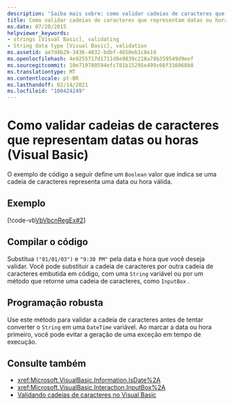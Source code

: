 ```yaml
---
description: 'Saiba mais sobre: como validar cadeias de caracteres que representam datas ou horas (Visual Basic)'
title: Como validar cadeias de caracteres que representam datas ou horas
ms.date: 07/20/2015
helpviewer_keywords:
- strings [Visual Basic], validating
- String data type [Visual Basic], validation
ms.assetid: ae7d4b29-3436-4032-bdbf-4650eb1c8e19
ms.openlocfilehash: 4e9255717d1711d8e9839c218a78b359549d9eef
ms.sourcegitcommit: 10e719780594efc781b15295e499c66f316068b8
ms.translationtype: MT
ms.contentlocale: pt-BR
ms.lasthandoff: 02/14/2021
ms.locfileid: "100424249"
---
```

# <a name="how-to-validate-strings-that-represent-dates-or-times-visual-basic"></a>Como validar cadeias de caracteres que representam datas ou horas (Visual Basic)

O exemplo de código a seguir define um `Boolean` valor que indica se uma cadeia de caracteres representa uma data ou hora válida.  
  
## <a name="example"></a>Exemplo  

 [!code-vb[VbVbcnRegEx#2](~/samples/snippets/visualbasic/VS_Snippets_VBCSharp/VbVbcnRegEx/VB/Class1.vb#2)]  
  
## <a name="compile-the-code"></a>Compilar o código  

 Substitua `("01/01/03")` e `"9:30 PM"` pela data e hora que você deseja validar. Você pode substituir a cadeia de caracteres por outra cadeia de caracteres embutida em código, com uma `String` variável ou por um método que retorne uma cadeia de caracteres, como `InputBox` .  
  
## <a name="robust-programming"></a>Programação robusta  

 Use este método para validar a cadeia de caracteres antes de tentar converter o `String` em uma `DateTime` variável. Ao marcar a data ou hora primeiro, você pode evitar a geração de uma exceção em tempo de execução.  
  
## <a name="see-also"></a>Consulte também

- <xref:Microsoft.VisualBasic.Information.IsDate%2A>
- <xref:Microsoft.VisualBasic.Interaction.InputBox%2A>
- [Validando cadeias de caracteres no Visual Basic](validating-strings.md)
